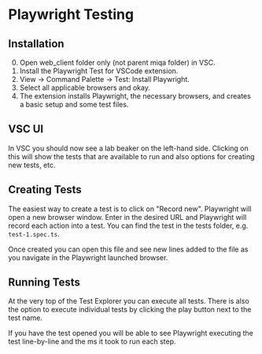 # Playwright Testing

## Installation
0. Open web_client folder only (not parent miqa folder) in VSC.
1. Install the Playwright Test for VSCode extension.
2. View -> Command Palette -> Test: Install Playwright.
3. Select all applicable browsers and okay.
4. The extension installs Playwright, the necessary browsers, and creates a basic setup and some test files.

## VSC UI
In VSC you should now see a lab beaker on the left-hand side. Clicking on this will show the tests that are available to run and also options for creating new tests, etc.

## Creating Tests
The easiest way to create a test is to click on "Record new". Playwright will open a new browser window. Enter in the desired URL and Playwright will record each action into a test. You can find the test in the tests folder, e.g. `test-1.spec.ts`.

Once created you can open this file and see new lines added to the file as you navigate in the Playwright launched browser.

## Running Tests
At the very top of the Test Explorer you can execute all tests. There is also the option to execute individual tests by clicking the play button next to the test name.

If you have the test opened you will be able to see Playwright executing the test line-by-line and the ms it took to run each step.